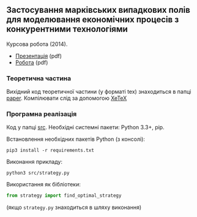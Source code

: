 ## Застосування марківських випадкових полів для моделювання економічних процесів з конкурентними технологіями
Курсова робота (2014).

- [Презентація](slides.pdf) (pdf)
- [Робота](paper.pdf) (pdf)

### Теоретична частина
Вихідний код теоретичної частини (у форматі tex) знаходиться в папці [paper](paper). Компілювати слід за допомогою [XeTeX](http://xetex.sourceforge.net/)

### Програмна реалізація
Код у папці [src](src). Необхідні системні пакети: Python 3.3+, pip.

Встановлення необхідних пакетів Python (з консолі):
```shell
pip3 install -r requirements.txt
```

Виконання прикладу:
```shell
python3 src/strategy.py
```

Використання як бібліотеки:
```python
from strategy import find_optimal_strategy
```
(якщо `strategy.py` знаходиться в шляху виконання)
